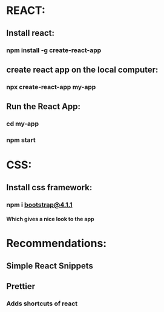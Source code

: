 # REACT:

## Install react:

### npm install -g create-react-app

## create react app on the local computer:

### npx create-react-app my-app

## Run the React App:

### cd my-app

### npm start

# CSS:

## Install css framework:

### npm i bootstrap@4.1.1

#### Which gives a nice look to the app

# Recommendations:

## Simple React Snippets

## Prettier

### Adds shortcuts of react
